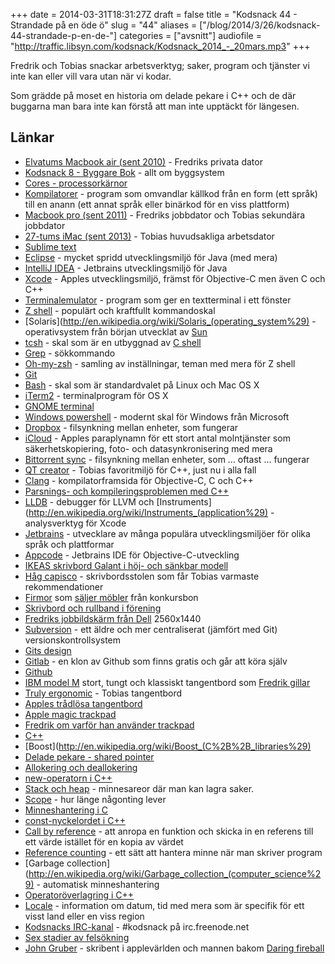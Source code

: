 +++
date = 2014-03-31T18:31:27Z
draft = false
title = "Kodsnack 44 - Strandade på en öde ö"
slug = "44"
aliases = ["/blog/2014/3/26/kodsnack-44-strandade-p-en-de-"]
categories = ["avsnitt"]
audiofile = "http://traffic.libsyn.com/kodsnack/Kodsnack_2014_-_20mars.mp3"
+++

Fredrik och Tobias snackar arbetsverktyg; saker, program och tjänster vi inte kan eller vill vara utan när vi kodar.

Som grädde på moset en historia om delade pekare i C++ och de där buggarna man bara inte kan förstå att man inte upptäckt för längesen.

## Länkar ##

* [Elvatums Macbook air (sent 2010)](http://www.everymac.com/systems/apple/macbook-air/specs/macbook-air-core-2-duo-1.6-11-late-2010-specs.html) - Fredriks privata dator
* [Kodsnack 8 - Byggare Bok](http://kodsnack.se/blog/2012/11/19/kodsnack-8-byggare-bob) - allt om byggsystem
* [Cores - processorkärnor](http://en.wikipedia.org/wiki/Multi-core_processor)
* [Kompilatorer](http://en.wikipedia.org/wiki/Compiler) - program som omvandlar källkod från en form (ett språk) till en anann (ett annat språk eller binärkod för en viss plattform)
* [Macbook pro (sent 2011)](http://www.everymac.com/systems/apple/macbook_pro/specs/macbook-pro-core-i7-2.4-15-late-2011-unibody-thunderbolt-specs.html) - Fredriks jobbdator och Tobias sekundära jobbdator
* [27-tums iMac (sent 2013)](http://www.everymac.com/systems/apple/imac/specs/imac-core-i7-3.5-27-inch-aluminum-late-2013-specs.html) - Tobias huvudsakliga arbetsdator
* [Sublime text](http://www.sublimetext.com)
* [Eclipse](https://www.eclipse.org) - mycket spridd utvecklingsmiljö för Java (med mera)
* [IntelliJ IDEA](http://www.jetbrains.com/idea/) - Jetbrains utvecklingsmiljö för Java
* [Xcode](https://developer.apple.com/xcode/) - Apples utvecklingsmiljö, främst för Objective-C men även C och C++
* [Terminalemulator](http://en.wikipedia.org/wiki/Terminal_emulator) - program som ger en textterminal i ett fönster
* [Z shell](http://en.wikipedia.org/wiki/Z_shell) - populärt och kraftfullt kommandoskal
* [Solaris](http://en.wikipedia.org/wiki/Solaris_(operating_system%29) - operativsystem från början utvecklat av [Sun](http://en.wikipedia.org/wiki/Sun_Microsystems)
* [tcsh](http://en.wikipedia.org/wiki/Tcsh) - skal som är en utbyggnad av [C shell](http://en.wikipedia.org/wiki/C_shell)
* [Grep](http://en.wikipedia.org/wiki/Grep) - sökkommando
* [Oh-my-zsh](https://github.com/robbyrussell/oh-my-zsh) - samling av inställningar, teman med mera för Z shell
* [Git](http://git-scm.com)
* [Bash](http://en.wikipedia.org/wiki/Bash_(Unix_shell)) - skal som är standardvalet på Linux och Mac OS X
* [iTerm2](http://www.iterm2.com/#/section/home) - terminalprogram för OS X
* [GNOME terminal](http://en.wikipedia.org/wiki/GNOME_Terminal)
* [Windows powershell](http://en.wikipedia.org/wiki/Windows_PowerShell) - modernt skal för Windows från Microsoft
* [Dropbox](https://www.dropbox.com) - filsynkning mellan enheter, som fungerar
* [iCloud](http://en.wikipedia.org/wiki/Icloud) - Apples paraplynamn för ett stort antal molntjänster som säkerhetskopiering, foto- och datasynkronisering med mera
* [Bittorrent sync](http://www.bittorrent.com/sync) - filsynkning mellan enheter, som … oftast … fungerar
* [QT creator](http://qt-project.org/wiki/Category:Tools::QtCreator) - Tobias favoritmiljö för C++, just nu i alla fall
* [Clang](http://en.wikipedia.org/wiki/Clang) - kompilatorframsida för Objective-C, C och C++
* [Parsnings- och kompileringsproblemen med C++](http://www.swig.org/article_cpp.html)
* [LLDB](http://lldb.llvm.org) - debugger för LLVM och [Instruments](http://en.wikipedia.org/wiki/Instruments_(application%29) - analysverktyg för Xcode
* [Jetbrains](http://www.jetbrains.com) - utvecklare av många populära utvecklingsmiljöer för olika språk och plattformar
* [Appcode](http://www.jetbrains.com/objc/) - Jetbrains IDE för Objective-C-utveckling
* [IKEAS skrivbord Galant i höj- och sänkbar modell](http://www.ikea.com/se/sv/catalog/products/90088946/)
* [Håg capisco](http://www.hag.se/produkter/hag-capisco/hag-capisco-8107/) - skrivbordsstolen som får Tobias varmaste rekommendationer
* [Firmor](http://www.bafab.se/se/) som [säljer möbler](http://kontorsutvecklarna.se/begagnade-mobler/) från konkursbon
* [Skrivbord och rullband i förening](http://en.wikipedia.org/wiki/Treadmill_desk)
* [Fredriks jobbildskärm från Dell](http://www1.euro.dell.com/se/sv/hemanvandare/Peripherals/dell-u2713hm/pd.aspx?refid=dell-u2713hm&cs=sedhs1&s=dhs) 2560x1440
* [Subversion](http://subversion.apache.org) - ett äldre och mer centraliserat (jämfört med Git) versionskontrollsystem
* [Gits design](http://aosabook.org/en/git.html)
* [Gitlab](https://www.gitlab.com) - en klon av Github som finns gratis och går att köra själv
* [Github](https://github.com)
* [IBM model M](http://en.wikipedia.org/wiki/Model_M_keyboard) stort, tungt och klassiskt tangentbord som [Fredrik gillar](http://www.bjoreman.com/main.php?mainId=142)
* [Truly ergonomic](http://www.trulyergonomic.com/store/index.php) - Tobias tangentbord
* [Apples trådlösa tangentbord](http://store.apple.com/se/product/MC184S/B/apple-wireless-keyboard?fnode=5b3abcc454654c56a0e1d775d3d6376db8041083c9ce7e2898d21e1eb184a3ad6e0cfc3bf2491a37e86048c22a77079570707acc4e2677e2a7d412cfb3146608)
* [Apple magic trackpad](http://store.apple.com/se/product/MC380Z/A/magic-trackpad?fnode=5b3abcc454654c56a0e1d775d3d6376db8041083c9ce7e2898d21e1eb184a3ad6e0cfc3bf2491a37e86048c22a77079570707acc4e2677e2a7d412cfb3146608)
* [Fredrik om varför han använder trackpad](http://www.bjoreman.com/thoughts/magicTrackpad.html)
* [C++](http://en.wikipedia.org/wiki/C++)
* [Boost](http://en.wikipedia.org/wiki/Boost_(C%2B%2B_libraries%29)
* [Delade pekare - shared pointer](http://www.cplusplus.com/reference/memory/shared_ptr/)
* [Allokering och deallokering](http://stackoverflow.com/a/15604573)
* [new-operatorn i C++](http://www.cplusplus.com/reference/new/operator%20new/)
* [Stack och heap]() - minnesareor där man kan lagra saker.
* [Scope]() - hur länge någonting lever
* [Minneshantering i C](http://stackoverflow.com/a/24922)
* [const-nyckelordet i C++](http://stackoverflow.com/questions/4064286/c-const-keyword-explanation)
* [Call by reference](http://en.wikipedia.org/wiki/Evaluation_strategy#Call_by_reference) - att anropa en funktion och skicka in en referens till ett värde istället för en kopia av värdet
* [Reference counting](http://en.wikipedia.org/wiki/Reference_counting) - ett sätt att hantera minne när man skriver program
* [Garbage collection](http://en.wikipedia.org/wiki/Garbage_collection_(computer_science%29) - automatisk minneshantering
* [Operatoröverlagring i C++](http://courses.cms.caltech.edu/cs11/material/cpp/donnie/cpp-ops.html)
* [Locale](http://en.wikipedia.org/wiki/Locale) - information om datum, tid med mera som är specifik för ett visst land eller en viss region
* [Kodsnacks IRC-kanal](irc://irc.freenode.net/kodsnack) - #kodsnack på irc.freenode.net
* [Sex stadier av felsökning](http://plasmasturm.org/log/6debug/)
* [John Gruber](http://en.wikipedia.org/wiki/John_Gruber) - skribent i applevärlden och mannen bakom [Daring fireball](http://daringfireball.net)

